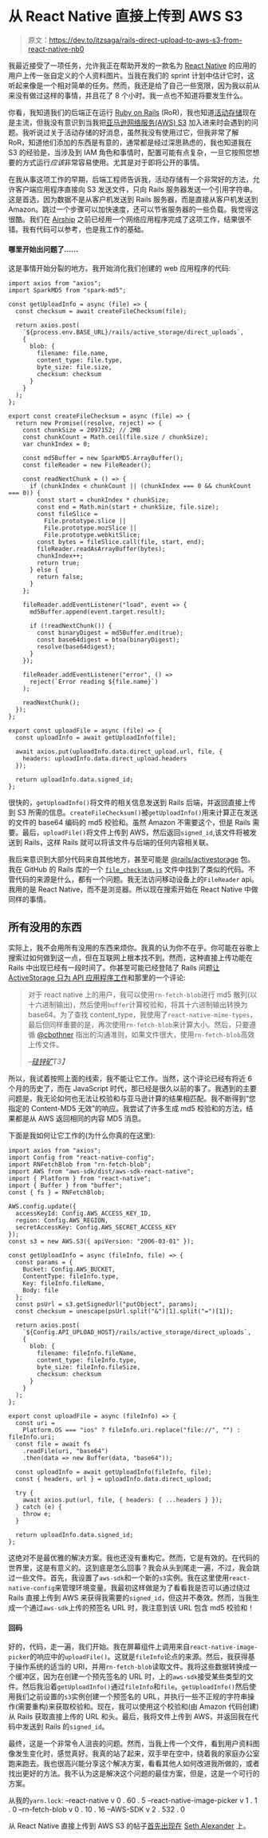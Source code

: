 # 从 React Native 直接上传到 AWS S3

> 原文：<https://dev.to/itzsaga/rails-direct-upload-to-aws-s3-from-react-native-nb0>

我最近接受了一项任务，允许我正在帮助开发的一款名为 [React Native](http://facebook.github.io/react-native/) 的应用的用户上传一张自定义的个人资料图片。当我在我们的 sprint 计划中估计它时，这听起来像是一个相对简单的任务。然而，我还是给了自己一些宽限，因为我以前从来没有做过这样的事情，并且花了 8 个小时。我一点也不知道将要发生什么。

你看，我知道我们的后端正在运行 [Ruby on Rails](https://rubyonrails.org) (RoR)，我也知道[活动存储](https://guides.rubyonrails.org/active_storage_overview.html)现在是主流，但我没有意识到当我把[亚马逊网络服务(AWS) S3](https://aws.amazon.com/s3/) 加入进来时会遇到的问题。我听说过关于活动存储的好消息，虽然我没有使用过它，但我非常了解 RoR，知道他们添加的东西是有意的，通常都是经过深思熟虑的，我也知道我在 S3 的经验是，当涉及到 IAM 角色和事情时，配置可能有点复杂，一旦它按照您想要的方式运行*应该*非常容易使用。尤其是对于即将公开的事情。

在我从事这项工作的早期，后端工程师告诉我，活动存储有一个非常好的方法，允许客户端应用程序直接向 S3 发送文件，只向 Rails 服务器发送一个引用字符串。这是首选，因为数据不是从客户机发送到 Rails 服务器，而是直接从客户机发送到 Amazon。跳过一个步骤可以加快速度，还可以节省服务器的一些负载。我觉得这很酷。我们在 [Airship](https://teamairship.com) 之前已经用一个网络应用程序完成了这项工作，结果很不错。我有代码可以参考，也是我工作的基础。

#### 哪里开始出问题了……

这是事情开始分裂的地方。我开始消化我们创建的 web 应用程序的代码:

```
import axios from "axios";
import SparkMD5 from "spark-md5";

const getUploadInfo = async (file) => {
  const checksum = await createFileChecksum(file);

  return axios.post(
    `${process.env.BASE_URL}/rails/active_storage/direct_uploads`,
    {
      blob: {
        filename: file.name,
        content_type: file.type,
        byte_size: file.size,
        checksum: checksum
      }
    }
  );
};

export const createFileChecksum = async (file) => {
  return new Promise((resolve, reject) => {
    const chunkSize = 2097152; // 2MB
    const chunkCount = Math.ceil(file.size / chunkSize);
    var chunkIndex = 0;

    const md5Buffer = new SparkMD5.ArrayBuffer();
    const fileReader = new FileReader();

    const readNextChunk = () => {
      if (chunkIndex < chunkCount || (chunkIndex === 0 && chunkCount === 0)) {
        const start = chunkIndex * chunkSize;
        const end = Math.min(start + chunkSize, file.size);
        const fileSlice =
          File.prototype.slice ||
          File.prototype.mozSlice ||
          File.prototype.webkitSlice;
        const bytes = fileSlice.call(file, start, end);
        fileReader.readAsArrayBuffer(bytes);
        chunkIndex++;
        return true;
      } else {
        return false;
      }
    };

    fileReader.addEventListener("load", event => {
      md5Buffer.append(event.target.result);

      if (!readNextChunk()) {
        const binaryDigest = md5Buffer.end(true);
        const base64digest = btoa(binaryDigest);
        resolve(base64digest);
      }
    });

    fileReader.addEventListener("error", () =>
      reject(`Error reading ${file.name}`)
    );

    readNextChunk();
  });
};

export const uploadFile = async (file) => {
  const uploadInfo = await getUploadInfo(file);

  await axios.put(uploadInfo.data.direct_upload.url, file, {
    headers: uploadInfo.data.direct_upload.headers
  });

  return uploadInfo.data.signed_id;
}; 
```

很快的，`getUploadInfo()`将文件的相关信息发送到 Rails 后端，并返回直接上传到 S3 所需的信息。`createFileChecksum()`被`getUploadInfo()`用来计算正在发送的文件的 base64 编码的 md5 校验和。虽然 Amazon 不需要这个，但是 Rails 需要。最后，`uploadFile()`将文件上传到 AWS，然后返回`signed_id`,该文件将被发送到 Rails，这样 Rails 就可以将该文件与后端的任何内容相关联。

我后来意识到大部分代码来自其他地方，甚至可能是 [@rails/activestorage](https://www.npmjs.com/package/@rails/activestorage) 包。我在 GitHub 的 Rails 库的一个 [`file_checksum.js`](https://github.com/rails/rails/blob/master/activestorage/app/javascript/activestorage/file_checksum.js) 文件中找到了类似的代码。不管代码的来源是什么，都有一个问题。我无法访问移动设备上的`FileReader` api。我用的是 React Native，而不是浏览器。所以现在搜索开始在 React Native 中做同样的事情。

## 所有没用的东西

实际上，我不会用所有没用的东西来烦你。我真的认为你不在乎。你可能在谷歌上搜索过如何做到这一点，但在互联网上根本找不到。然而，这种直接上传功能在 Rails 中出现已经有一段时间了。你甚至可能已经登陆了 Rails 问题[让 ActiveStorage 只为 API 应用程序工作](https://github.com/rails/rails/issues/32208)和那里的一个评论:

> 对于 react native 上的用户，我可以使用`rn-fetch-blob`进行 md5 散列(以十六进制输出)，然后使用`buffer`计算校验和，将其十六进制输出转换为 base64。为了查找 content_type，我使用了`react-native-mime-types`，最后但同样重要的是，再次使用`rn-fetch-blob`来计算大小。然后，只要遵循 [@cbothner](https://dev.to/cbothner) 指出的沟通准则，如果文件很大，使用`rn-fetch-blob`高效上传文件。
> 
> <cite>–[硅锌矿](https://github.com/rails/rails/issues/32208#issuecomment-477688465)T3】</cite>

所以，我试着按照上面的线索，我不能让它工作。当然，这个评论已经有将近 6 个月的历史了，而在 JavaScript 时代，那已经是很久以前的事了。我遇到的主要问题是，我无论如何也无法让校验和与亚马逊计算的结果相匹配。我不断得到“您指定的 Content-MD5 无效”的响应。我尝试了许多生成 md5 校验和的方法，结果都是从 AWS 返回相同的内容 MD5 消息。

下面是我如何让它工作的(为什么你真的在这里):

```
import axios from "axios";
import Config from "react-native-config";
import RNFetchBlob from "rn-fetch-blob";
import AWS from "aws-sdk/dist/aws-sdk-react-native";
import { Platform } from "react-native";
import { Buffer } from "buffer";
const { fs } = RNFetchBlob;

AWS.config.update({
  accessKeyId: Config.AWS_ACCESS_KEY_ID,
  region: Config.AWS_REGION,
  secretAccessKey: Config.AWS_SECRET_ACCESS_KEY
});
const s3 = new AWS.S3({ apiVersion: "2006-03-01" });

const getUploadInfo = async (fileInfo, file) => {
  const params = {
    Bucket: Config.AWS_BUCKET,
    ContentType: fileInfo.type,
    Key: fileInfo.fileName,
    Body: file
  };
  const psUrl = s3.getSignedUrl("putObject", params);
  const checksum = unescape(psUrl.split("&")[1].split("=")[1]);

  return axios.post(
    `${Config.API_UPLOAD_HOST}/rails/active_storage/direct_uploads`,
    {
      blob: {
        filename: fileInfo.fileName,
        content_type: fileInfo.type,
        byte_size: fileInfo.fileSize,
        checksum: checksum
      }
    }
  );
};

export const uploadFile = async (fileInfo) => {
  const uri =
    Platform.OS === "ios" ? fileInfo.uri.replace("file://", "") : fileInfo.uri;
  const file = await fs
    .readFile(uri, "base64")
    .then(data => new Buffer(data, "base64"));

  const uploadInfo = await getUploadInfo(fileInfo, file);
  const { headers, url } = uploadInfo.data.direct_upload;

  try {
    await axios.put(url, file, { headers: { ...headers } });
  } catch (e) {
    throw e;
  }

  return uploadInfo.data.signed_id;
}; 
```

这绝对不是最优雅的解决方案。我也还没有重构它。然而，它是有效的。在代码的世界里，这是有意义的。这到底是怎么回事？我会从头到尾走一遍，不过，我会跳过一些文件。首先，我设置了`aws-sdk`和一个新的`s3`实例。我在这里使用`react-native-config`来管理环境变量。我最初这样做是为了看看我是否可以通过绕过 Rails 直接上传到 AWS 来获得我需要的`signed_id`，但这并不奏效。然而，当我生成一个通过`aws-sdk`上传的预签名 URL 时，我注意到该 URL 包含 md5 校验和！

#### 回码

好的，代码，走一遍，我们开始。我在屏幕组件上调用来自`react-native-image-picker`的响应中的`uploadFile()`。这就是`fileInfo`论点的来源。然后，我获得基于操作系统的适当的 URI，并用`rn-fetch-blob`读取文件。我将这些数据转换成一个缓冲区，因为在创建一个预先签名的 URL 时，上的`aws-sdk`接受某些类型的文件。然后我沿着`getUploadInfo()`通过`fileInfo`和`file`。`getUploadInfo()`然后使用我们之前设置的`s3`实例创建一个预签名的 URL，并执行一些不正规的字符串操作(需要重构)来获取校验和。现在，我可以使用这个校验和(由 Amazon 代码创建)从 Rails 获取直接上传的 URL 和头。最后，我将文件上传到 AWS，并返回我在代码中发送到 Rails 的`signed_id`。

最终，这是一个非常令人沮丧的问题。然而，当我上传一个文件，看到用户资料图像发生变化时，感觉真好。我真的站了起来，双手举在空中，绕着我的家庭办公室跑来跑去。我也很高兴能分享这个解决方案，看看其他人如何改进我所做的，或者找出更好的方法。我不认为这是解决这个问题的最佳方案，但是，这是一个可行的方案。

从我的`yarn.lock`:
–react-native v 0 . 60 . 5
–react-native-image-picker v 1 . 1 . 0
–rn-fetch-blob v 0 . 10 . 16
–AWS-SDK v 2 . 532 . 0

从 React Native 直接上传到 AWS S3 的帖子[首先出现在](https://sethaalexander.com/rails-direct-upload-aws-s3-react-native/) [Seth Alexander](https://sethaalexander.com) 上。